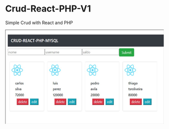 # Crud-React-PHP-V1
 Simple Crud with React and PHP

<img src="https://raw.githubusercontent.com/tsroliveira/Crud-React-PHP-V1/main/web/public/sample.jpg" width="700" height="300">
